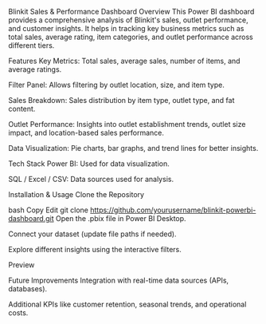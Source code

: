 Blinkit Sales & Performance Dashboard
Overview
This Power BI dashboard provides a comprehensive analysis of Blinkit's sales, outlet performance, and customer insights. It helps in tracking key business metrics such as total sales, average rating, item categories, and outlet performance across different tiers.

Features
Key Metrics: Total sales, average sales, number of items, and average ratings.

Filter Panel: Allows filtering by outlet location, size, and item type.

Sales Breakdown: Sales distribution by item type, outlet type, and fat content.

Outlet Performance: Insights into outlet establishment trends, outlet size impact, and location-based sales performance.

Data Visualization: Pie charts, bar graphs, and trend lines for better insights.

Tech Stack
Power BI: Used for data visualization.

SQL / Excel / CSV: Data sources used for analysis.

Installation & Usage
Clone the Repository

bash
Copy
Edit
git clone https://github.com/yourusername/blinkit-powerbi-dashboard.git
Open the .pbix file in Power BI Desktop.

Connect your dataset (update file paths if needed).

Explore different insights using the interactive filters.

Preview

Future Improvements
Integration with real-time data sources (APIs, databases).

Additional KPIs like customer retention, seasonal trends, and operational costs.
